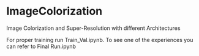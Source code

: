 # ImageColorization
Image Colorization and Super-Resolution with different Architectures


For proper training run Train_Val.ipynb. To see one of the experiences you can refer to Final Run.ipynb
